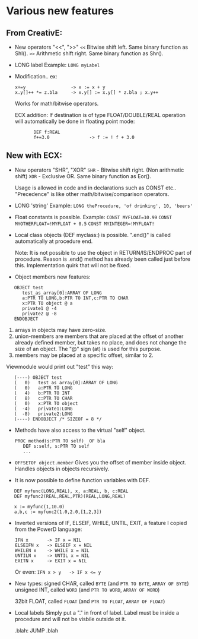 # Various new features
## From CreativE:
* New operators "<<", ">>"
   `<<` Bitwise shift left. Same binary function as Shl().
   `>>` Arithmetic shift right. Same binary function as Shr().
* LONG label
   Example: `LONG myLabel`
* Modification.. ex:
   ```
   x+=y                 -> x := x + y
   x.y[]++ *= z.bla     -> x.y[] := x.y[] * z.bla ; x.y++
   ```
   Works for math/bitwise operators.

   ECX addition: If destination is of type FLOAT/DOUBLE/REAL
   operation will automatically be done in floating point mode:
   ```
          DEF f:REAL
          f+=3.0               -> f := ! f + 3.0
   ```

## New with ECX:
* New operators "SHR", "XOR"
   `SHR` - Bitwise shift right. (Non arithmetic shift)
   `XOR` - Exclusive OR. Same binary function as Eor().

   Usage is allowed in code and in declarations such as CONST etc..
   "Precedence" is like other math/bitwise/comparison operators.
* LONG 'string'
   Example: `LONG theProcedure, 'of drinking', 10, 'beers'`
* Float constants is possible.
   Example: `CONST MYFLOAT=10.99`
      `CONST MYOTHERFLOAT=!MYFLOAT + 0.5`
      `CONST MYINTEGER=!MYFLOAT!`
* Local class objects (DEF myclass:<classobjname>) is possible. ".end()" is 
   called automatically at procedure end.

   Note: It is not possible to use the object in RETURN/IS/ENDPROC part of 
   procedure. Reason is .end() method has already been called just before 
   this. Implementation quirk that will not be fixed.

* Object members new features:
```
   OBJECT test
      test_as_array[0]:ARRAY OF LONG
      a:PTR TO LONG,b:PTR TO INT,c:PTR TO CHAR
      x:PTR TO object @ a
      private1 @ -4
      private2 @ -8
   ENDOBJECT
```
   1. arrays in objects may have zero-size.
   2. union-members are members that are placed at the offset of another 
      already defined member, but takes no place, and does not change the size 
      of an object. The "@" sign (at) is used for this purpose.
   3. members may be placed at a specific offset, similar to 2.

   Viewmodule would print out "test" this way:
```
   (----) OBJECT test
   (   0)   test_as_array[0]:ARRAY OF LONG
   (   0)   a:PTR TO LONG
   (   4)   b:PTR TO INT
   (   8)   c:PTR TO CHAR
   (   0)   x:PTR TO object
   (  -4)   private1:LONG
   (  -8)   private2:LONG
   (----) ENDOBJECT /* SIZEOF = 8 */
```

* Methods have also access to the virtual "self" object.
   ```
   PROC method(s:PTR TO self)  OF bla
      DEF s:self, s:PTR TO self
      ...
   ```

* `OFFSETOF object.member`
   Gives you the offset of member inside object. Handles objects in objects 
   recursively.

* It is now possible to define function variables with DEF.
```
   DEF myfunc(LONG,REAL), x, a:REAL, b, c:REAL
   DEF myfunc2(REAL,REAL,PTR)(REAL,LONG,REAL)

   x := myfunc(1,10.0)
   a,b,c := myfunc2(1.0,2.0,[1,2,3])
```
* Inverted versions of IF, ELSEIF, WHILE, UNTIL, EXIT, a feature I copied from 
   the PowerD language:
   ```
   IFN x       -> IF x = NIL
   ELSEIFN x   -> ELSEIF x = NIL
   WHILEN x    -> WHILE x = NIL
   UNTILN x    -> UNTIL x = NIL
   EXITN x     -> EXIT x = NIL
   ```
   Or even:
   `IFN x > y   -> IF x <= y`

* New types:
   signed CHAR, called `BYTE` (and `PTR TO BYTE`, `ARRAY OF BYTE`)
   unsigned INT, called `WORD` (and `PTR TO WORD`, `ARRAY OF WORD`)

   32bit FLOAT, called `FLOAT` (and `PTR TO FLOAT`, `ARRAY OF FLOAT`)

* Local labels
   Simply put a "." in front of label.
   Label must be inside a procedure and will not be visbile outside ot it.

   .blah:
   JUMP .blah